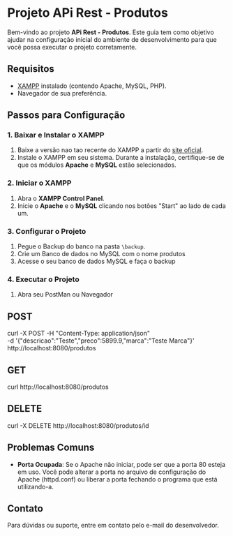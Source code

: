 # Projeto APi Rest - Produtos

Bem-vindo ao projeto **APi Rest - Produtos**. Este guia tem como objetivo ajudar na configuração inicial do ambiente de desenvolvimento para que você possa executar o projeto corretamente.

## Requisitos

- [XAMPP](https://www.apachefriends.org/index.html) instalado (contendo Apache, MySQL, PHP).
- Navegador de sua preferência.

## Passos para Configuração

### 1. Baixar e Instalar o XAMPP

1. Baixe a versão nao tao recente do XAMPP a partir do [site oficial](https://www.apachefriends.org/index.html).
2. Instale o XAMPP em seu sistema. Durante a instalação, certifique-se de que os módulos **Apache** e **MySQL** estão selecionados.

### 2. Iniciar o XAMPP

1. Abra o **XAMPP Control Panel**.
2. Inicie o **Apache** e o **MySQL** clicando nos botões "Start" ao lado de cada um.

### 3. Configurar o Projeto

1. Pegue o Backup do banco na pasta `\backup`.
2. Crie um Banco de dados no MySQL com o nome produtos
3. Acesse o seu banco de dados MySQL e faça o backup 

### 4. Executar o Projeto

1. Abra seu PostMan ou Navegador
## POST   
curl -X POST -H "Content-Type: application/json" \
-d '{"descricao":"Teste","preco":5899.9,"marca":"Teste Marca"}' \
http://localhost:8080/produtos

## GET
curl http://localhost:8080/produtos

## DELETE
curl -X DELETE http://localhost:8080/produtos/id

## Problemas Comuns

- **Porta Ocupada**: Se o Apache não iniciar, pode ser que a porta 80 esteja em uso. Você pode alterar a porta no arquivo de configuração do Apache (httpd.conf) ou liberar a porta fechando o programa que está utilizando-a.

## Contato

Para dúvidas ou suporte, entre em contato pelo e-mail do desenvolvedor.

